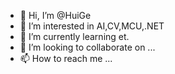 - 👋 Hi, I’m @HuiGe
- 👀 I’m interested in AI,CV,MCU,.NET
- 🌱 I’m currently learning et.
- 💞️ I’m looking to collaborate on ...
- 📫 How to reach me ...

<!---
ChinaHuiGe/ChinaHuiGe is a ✨ special ✨ repository because its `README.md` (this file) appears on your GitHub profile.
You can click the Preview link to take a look at your changes.
--->
